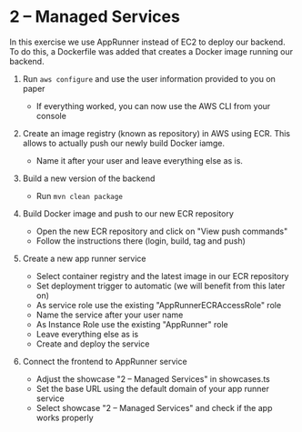 # 2 – Managed Services

In this exercise we use AppRunner instead of EC2 to deploy our backend. To do this, a Dockerfile was added that creates a Docker image running our backend.

1. Run `aws configure` and use the user information provided to you on paper

    - If everything worked, you can now use the AWS CLI from your console

2. Create an image registry (known as repository) in AWS using ECR. This allows to actually push our newly build Docker iamge.

    - Name it after your user and leave everything else as is.

3. Build a new version of the backend

    - Run `mvn clean package`

4. Build Docker image and push to our new ECR repository

    - Open the new ECR repository and click on "View push commands"
    - Follow the instructions there (login, build, tag and push)

5. Create a new app runner service

    - Select container registry and the latest image in our ECR repository
    - Set deployment trigger to automatic (we will benefit from this later on)
    - As service role use the existing "AppRunnerECRAccessRole" role
    - Name the service after your user name
    - As Instance Role use the existing "AppRunner" role
    - Leave everything else as is
    - Create and deploy the service

6. Connect the frontend to AppRunner service

    - Adjust the showcase "2 – Managed Services" in showcases.ts
    - Set the base URL using the default domain of your app runner service
    - Select showcase "2 – Managed Services" and check if the app works properly
